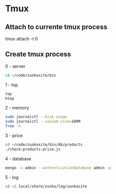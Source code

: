 # Tmux

## Attach to currente tmux process
tmux attach -t 0

## Create tmux process
0 - server 
```bash
cd ~/code/zunkasite/bin
```

1 - top
```bash
top
htop
```

2 - memory
```bash
sudo journalctl --disk-usage
sudo journalctl --vacuum-size=100M
free -h
```

3 - price
```bash
cd ~/code/zunkasite/bin/db/products
./check-products-price.js
```

4 - database
```bash
mongo -u admin --authenticationDatabase admin -p
```

5 - log
```bash
cd ~/.local/share/zunka/log/zunkasite
```





